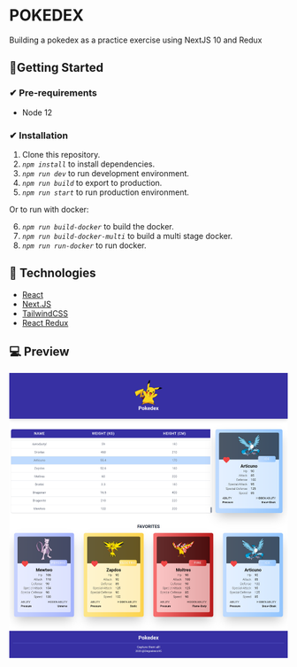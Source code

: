 # POKEDEX

Building a pokedex as a practice exercise using NextJS 10 and Redux

## 🚀Getting Started

### ✔ Pre-requirements

- Node 12

### ✔ Installation

1. Clone this repository.
2. _`npm install`_ to install dependencies.
3. _`npm run dev`_ to run development environment.
4. _`npm run build`_ to export to production.
5. _`npm run start`_ to run production environment.

Or to run with docker:

6. _`npm run build-docker`_ to build the docker.
7. _`npm run build-docker-multi`_ to build a multi stage docker.
8. _`npm run run-docker`_ to run docker.

## 🚩 Technologies

- [React](https://reactjs.org/)
- [Next.JS](https://nextjs.org/docs/getting-started)
- [TailwindCSS](https://tailwindcss.com/docs/installation)
- [React Redux](https://react-redux.js.org/)

## 💻 Preview

![Home](.readme-static/home.png)
